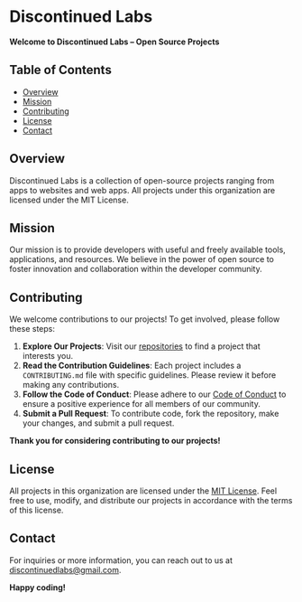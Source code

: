 # Discontinued Labs

**Welcome to Discontinued Labs – Open Source Projects**

## Table of Contents

-   [Overview](#overview)
-   [Mission](#mission)
-   [Contributing](#contributing)
-   [License](#license)
-   [Contact](#contact)

## Overview

Discontinued Labs is a collection of open-source projects ranging from apps to websites and web apps. All projects under this organization are licensed under the MIT License.

## Mission

Our mission is to provide developers with useful and freely available tools, applications, and resources. We believe in the power of open source to foster innovation and collaboration within the developer community.

## Contributing

We welcome contributions to our projects! To get involved, please follow these steps:

1. **Explore Our Projects**: Visit our [repositories](https://github.com/discontinuedlabs) to find a project that interests you.
2. **Read the Contribution Guidelines**: Each project includes a `CONTRIBUTING.md` file with specific guidelines. Please review it before making any contributions.
3. **Follow the Code of Conduct**: Please adhere to our [Code of Conduct](CODE_OF_CONDUCT.md) to ensure a positive experience for all members of our community.
4. **Submit a Pull Request**: To contribute code, fork the repository, make your changes, and submit a pull request.

**Thank you for considering contributing to our projects!**

## License

All projects in this organization are licensed under the [MIT License](LICENSE). Feel free to use, modify, and distribute our projects in accordance with the terms of this license.

## Contact

For inquiries or more information, you can reach out to us at [discontinuedlabs@gmail.com](mailto:discontinuedlabs@gmail.com).

**Happy coding!**